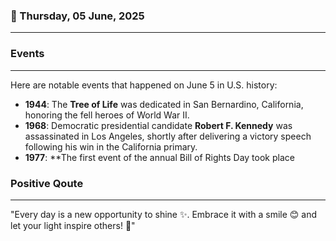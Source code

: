 ### 📅 Thursday, 05 June, 2025
------
### Events
------
Here are notable events that happened on June 5 in U.S. history:

- **1944**: The **Tree of Life** was dedicated in San Bernardino, California, honoring the fell heroes of World War II.
- **1968**: Democratic presidential candidate **Robert F. Kennedy** was assassinated in Los Angeles, shortly after delivering a victory speech following his win in the California primary.
- **1977**: **The first event of the annual Bill of Rights Day took place
### Positive Qoute
------
"Every day is a new opportunity to shine ✨. Embrace it with a smile 😊 and let your light inspire others! 🌟"
